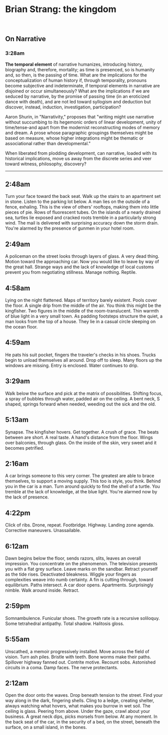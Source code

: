 
# Brian Strang: the kingdom




 


## On Narrative

### 3:28am

**The temporal element** of narrative humanizes, introducing history,
biography and, therefore, mortality; as time is presenced, so is
humanity and, so then, is the passing of time. What are the
implications for the conceptualization of human history if, through
temporality, pronouns become subjective and indeterminate, if
temporal elements in narrative are disjoined or occur simultaneously?
What are the implications if we are seduced by narrative, by the
promise of passing time (in an eroticized dance with death), and are
not led toward syllogism and deduction but discover, instead,
induction, investigation, participation?

Aaron Shurin, in "Narrativity,\" proposes that \"writing might use
narrative without succumbing to its hegemonic orders of linear
development, unity of time/tense-and apart from the modernist
reconstructing modes of memory and dream. A prose whose paragraphic
groupings themselves might be based on measure, whose higher
integrations might be thematic or associational rather than
developmental."

When liberated from plodding development, can narrative, loaded with
its historical implications, move us away from the discrete series
and veer toward witness, philosophy, discovery?

-------------------------------------------------------------------

## 2:48am

Turn your face toward the back seat. Walk up the stairs to an
apartment set in stone. Listen to the parking lot below. A man lies
on the outside of a fence, exhaling. This is the view of others'
rooftops, making them into little pieces of pie. Rows of fluorescent
tubes. On the islands of a nearly drained sea, turtles lie exposed
and cracked roots tremble in a particularly strong wind. The mail is
delivered with surprising accuracy down the storm drain. You're
alarmed by the presence of gunmen in your hotel room.

## 2:49am

A policeman on the street looks through layers of glass. A very dead
thing. Motion toward the approaching car. Now you would like to leave
by way of the great hall. Strange ways and the lack of knowledge of
local customs prevent you from negotiating stillness. Manage nothing.
Reptile.

## 4:58am

Lying on the night flattened. Maps of territory barely existent.
Pools cover the floor. A single drip from the middle of the air. You
think this might be the kingfisher. Two figures in the middle of the
room-translucent. Thin warmth of blue light in a very small town. As
padding footsteps structure the quiet, a man looks from the top of a
house. They lie in a casual circle sleeping on the ocean floor.



## 4:59am

He pats his suit pocket, fingers the traveler's checks in his shoes.
Trucks begin to unload themselves all around. Drop off to sleep. Many
floors up the windows are missing. Entry is enclosed. Water continues
to drip.

## 3:29am

Walk below the surface and pick at the matrix of possibilities.
Shifting focus, a spray of bubbles through water, padded air on the
ceiling. A bent neck, S shaped, springs forward when needed, weeding
out the sick and the old.

## 5:13am

Synapse. The kingfisher hovers. Get together. A crush of grace. The
beats between are short. A real taste. A hand's distance from the
floor. Wings over balconies, through glass. On the inside of the
skin, very sweet and it becomes petrified.

## 2:16am

A car brings someone to this very corner. The greatest are able to
brace themselves, to support a moving supply. This too is style, you
think. Behind you in the car is a man. Turn around quickly to find
the shell of a turtle. You tremble at the lack of knowledge, at the
blue light. You're alarmed now by the lack of presence.

## 4:22pm

Click of ribs. Drone, repeat. Footbridge. Highway. Landing zone
agenda. Corrective maneuvers. Unassailable.

## 6:12am

Dawn begins below the floor, sends razors, slits, leaves an overall
impression. You concentrate on the phenomenon. The television
presents you with a flat grey surface. Leave marks on the sandbar.
Retract yourself as the tide rises. Deactivated bleakness. Wiggle
your fingers as complexities weave into numb certainty. A fin is
cutting through, toward equilibrium. Paths intersect. A car door
opens. Apartments. Surprisingly nimble. Walk around inside. Retract.

## 2:59pm

Somnambulence. Funicular shoes. The growth rate is a recursive
soliloquy. Some tetrahedral antipathy. Total shadow. Halitosis gloss.

## 5:55am

Unscathed, a memoir progressively installed. Move across the field of
vision. Turn ash piles. Bristle with teeth. Bone worms make their
paths. Spillover highway fanned out. Contrite motive. Recount sobs.
Astonished circuits in a coma. Damp faces. The nerve protectants.

## 2:12am

Open the door onto the waves. Drop beneath tension to the street.
Find your way along in the dark, fingering shells. Cling to a ledge,
creating shelter, always watching what hovers, what makes you burrow
in wet soil. The ceiling is glass. Peering from above. Under the
gaze, crawl about your business. A great neck dips, picks morsels
from below. At any moment. In the back seat of the car, in the
security of a bed, on the street, beneath the surface, on a small
island, in the bones.



